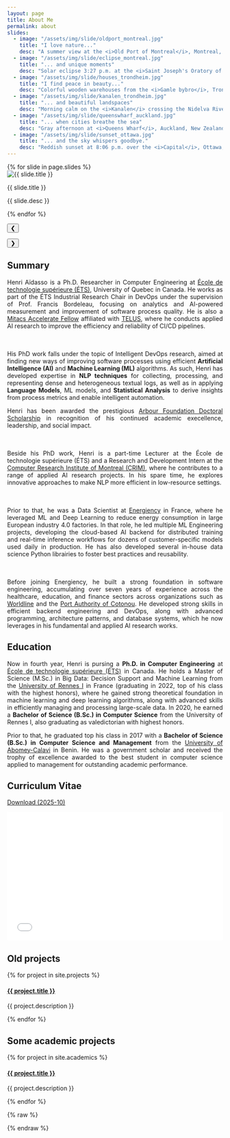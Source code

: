 ```yaml
---
layout: page
title: About Me
permalink: about
slides:
  - image: "/assets/img/slide/oldport_montreal.jpg"
    title: "I love nature..."
    desc: "A summer view at the <i>Old Port of Montreal</i>, Montreal, Canada."
  - image: "/assets/img/slide/eclipse_montreal.jpg"
    title: "... and unique moments"
    desc: "Solar eclipse 3:27 p.m. at the <i>Saint Joseph's Oratory of Mount Royal</i>, Montreal, Canada."
  - image: "/assets/img/slide/houses_trondheim.jpg"
    title: "I find peace in beauty..."
    desc: "Colorful wooden warehouses from the <i>Gamle bybro</i>, Trondeim, Norway."
  - image: "/assets/img/slide/kanalen_trondheim.jpg"
    title: "... and beautiful landspaces"
    desc: "Morning calm on the <i>Kanalen</i> crossing the Nidelva River, Trondheim, Norway."
  - image: "/assets/img/slide/queenswharf_auckland.jpg"
    title: "... when cities breathe the sea"
    desc: "Gray afternoon at <i>Queens Wharf</i>, Auckland, New Zealand."
  - image: "/assets/img/slide/sunset_ottawa.jpg"
    title: "... and the sky whispers goodbye."
    desc: "Reddish sunset at 8:06 p.m. over the <i>Capital</i>, Ottawa, Canada."
---
```


<div style="text-align: justify" class="custom-font">

<div class="relative w-full max-w-3xl mx-auto overflow-hidden  h-96">
  <div id="slider" class="flex transition-transform duration-700 ease-in-out">
    {% for slide in page.slides %}
      <div class="min-w-full flex flex-col">
        <!-- Image -->
        <img class="slide-img w-full h-72 object-cover !mb-0 p-0 block"
             src="{{ site.baseurl }}{{ slide.image }}"
             alt="{{ slide.title }}"
             data-slide="{{ forloop.index0 }}">
        <!-- Caption below image -->
        <div id="caption-{{ forloop.index0 }}" 
             class="caption-box w-full px-6  text-center transition-colors duration-500">
          <p class="text-sm font-semibold text-white !-mb-3 !mt-2.5">{{ slide.title }}</p>
          <p class="text-xs text-white/90 m-0 mb-1">{{ slide.desc }}</p>
        </div>
      </div>
    {% endfor %}
  </div>

  <!-- Navigation buttons -->
  <button id="prev" 
          class="absolute top-1/2 left-4 -translate-y-1/2 bg-white/70 dark:bg-slate-800/70 hover:bg-white text-xl w-12 h-12 rounded-full flex items-center justify-center shadow-md text-slate-800 dark:text-white">
    &#10094;
  </button>

  <button id="next" 
          class="absolute top-1/2 right-4 -translate-y-1/2 bg-white/70 dark:bg-slate-800/70 hover:bg-white text-xl w-12 h-12 rounded-full flex items-center justify-center shadow-md text-slate-800 dark:text-white">
    &#10095;
  </button>
</div>

<h2 class="dark:text-stone-200 mt-32">Summary</h2>
<p class="dark:text-stone-300">
Henri Aïdasso is a Ph.D. Researcher in Computer Engineering at <a href="https://etsmtl.ca" target="_blank">École de technologie supérieure (ÉTS)</a>, University of Quebec in Canada. He works as part of the ÉTS Industrial Research Chair in DevOps under the supervision of Prof. Francis Bordeleau, focusing on analytics and AI-powered measurement and improvement of software process quality. He is also a <a href="https://www.mitacs.ca/our-programs/accelerate/">Mitacs Accelerate Fellow</a> affiliated with <a href="https://www.telus.com/en" target="_blank">TELUS</a>, where he conducts applied AI research to improve the efficiency and reliability of CI/CD pipelines.

<br><br>
His PhD work falls under the topic of Intelligent DevOps research, aimed at finding new ways of improving software processes using efficient <b>Artificial Intelligence (AI)</b> and <b>Machine Learning (ML)</b> algorithms. As such, Henri has developed expertise in <b>NLP techniques</b> for collecting, processing, and representing dense and heterogeneous textual logs, as well as in applying <b>Language Models</b>, ML models, and <b>Statistical Analysis</b> to derive insights from process metrics and enable intelligent automation.

Henri has been awarded the prestigious <a href="https://www.fondationarbour.com/en/bourses-d-etudes-doctoract-phd-dba/" target="_blank">Arbour Foundation Doctoral Scholarship</a> in recognition of his continued academic execellence, leadership, and social impact.

<br><br>
Beside his PhD work, Henri is a part-time Lecturer at the École de technologie supérieure (ÉTS) and a Research and Development Intern at the <a href="https://crim.ca" target="_blank">Computer Research Institute of Montreal (CRIM)</a>, where he contributes to a range of applied AI research projects. In his spare time, he explores innovative approaches to make NLP more efficient in low-resource settings.

<br><br>
Prior to that, he was a Data Scientist at <a class="text-gray-500 dark:text-stone-300" href="https://www.energiency.com/" target="_blank">Energiency</a> in France, where he leveraged ML and Deep Learning to reduce energy consumption in large European industry 4.0 factories. In that role, he led multiple ML Engineering projects, developing the cloud-based AI backend for distributed training and real-time inference workflows for dozens of customer-specific models used daily in production. He has also developed several in-house data science Python librairies to foster best practices and reusability.

<br><br>
Before joining Energiency, he built a strong foundation in software engineering, accumulating over seven years of experience across the healthcare, education, and finance sectors across organizations such as <a class="text-gray-500 dark:text-stone-300" href="https://worldline.com/" target="_blank">Worldline</a> and the <a class="text-gray-500 dark:text-stone-300" href="https://portdecotonou.bj/en/" target="_blank">Port Authority of Cotonou</a>. He developed strong skills in efficient backend engineering and DevOps, along with advanced programming, architecture patterns, and database systems, which he now leverages in his fundamental and applied AI research works.
</p>

<h2 class="dark:text-stone-200">Education</h2>
<p class="dark:text-stone-300">
Now in fourth year, Henri is pursing a <b>Ph.D. in Computer Engineering</b> at <a href="https://etsmtl.ca" target="_blank">École de technologie supérieure (ÉTS)</a> in Canada.
He holds a <span class="font-bold">Master of Science (M.Sc.) in Big Data: Decision Support and Machine Learning</span> from the <a href="https://www.univ-rennes.fr" target="_blank">University of Rennes I</a> in France (graduating in 2022, top of his class with the highest honors), where he gained strong theoretical foundation in machine learning and deep learning algorithms, along with advanced skills in efficiently managing and processing large-scale data.
In 2020, he earned a <b>Bachelor of Science (B.Sc.) in Computer Science</b> from the University of Rennes I, also graduating as valedictorian with highest honors.

Prior to that, he graduated top his class in 2017 with a <b>Bachelor of Science (B.Sc.) in Computer Science and Management</b> from the <a href="https://uac.bj/" target="_blank">University of Abomey-Calavi</a> in Benin. He was a government scholar and received the trophy of excellence awarded to the best student in computer science applied to management for outstanding academic performance.
</p>

<h2 class="dark:text-stone-200">Curriculum Vitae</h2>
 <p><a href="{{site.baseurl}}/assets/raw/202510_CV__en_Henri_Aidasso.pdf" class="dark:text-stone-300" target="_blank">Download (2025-10)</a></p>
 <iframe
 src="{{site.baseurl}}/assets/js/viewer/viewer.html?file={{site.baseurl}}/assets/raw/202510_CV__en_Henri_Aidasso.pdf"
 width="100%"
 height="300px"
 style="border: none;"></iframe>

<h2 class="dark:text-stone-200">Old projects</h2>
<div>
  {% for project in site.projects %}
    <div>
  <h4><a class="!mb-0" href="{{ project.link }}" class="dark:text-stone-300" target="_blank">{{ project.title }}</a></h4>
  <p class="text-md text-stone-500 dark:text-stone-300 !mt-0">{{ project.description }}</p>
    </div>
  {% endfor %}
</div>

<h2 class="dark:text-stone-200 hidden">Some academic projects</h2>
<div class="hidden">
  {% for project in site.academics %}
    <div>
  <h4><a class="!mb-0" href="{{ project.link }}" class="dark:text-stone-300" target="_blank">{{ project.title }}</a></h4>
  <p class="text-md text-stone-500 dark:text-stone-300 !mt-0">{{ project.description }}</p>
    </div>
  {% endfor %}
</div>
</div>

{% raw %}
<script>
  const colorThief = new ColorThief();
  const images = document.querySelectorAll('.slide-img');

  images.forEach(img => {
    if (img.complete) applyColor(img);
    else img.addEventListener('load', () => applyColor(img));
  });

  function applyColor(img) {
    try {
      const rgb = colorThief.getColor(img);
      const [r, g, b] = rgb;
      const bg = `rgba(${r}, ${g}, ${b}, 0.7)`;
      document.getElementById(`caption-${img.dataset.slide}`).style.backgroundColor = bg;
    } catch (e) {
      console.warn('Color extraction failed:', e);
    }
  }

  // Slider navigation logic
  const slider = document.getElementById('slider');
  const slides = slider.children.length;
  let index = 0;
  document.getElementById('next').onclick = () => move(1);
  document.getElementById('prev').onclick = () => move(-1);

  function move(step) {
    index = (index + step + slides) % slides;
    slider.style.transform = `translateX(-${index * 100}%)`;
  }
</script>
{% endraw %}
